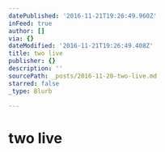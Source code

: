 ```yaml
---
datePublished: '2016-11-21T19:26:49.960Z'
inFeed: true
author: []
via: {}
dateModified: '2016-11-21T19:26:49.408Z'
title: two live
publisher: {}
description: ''
sourcePath: _posts/2016-11-20-two-live.md
starred: false
_type: Blurb

---
```

# two live